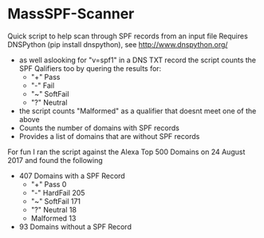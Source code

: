 # MassSPF-Scanner
Quick script to help scan through SPF records from an input file
Requires DNSPython (pip install dnspython), see http://www.dnspython.org/ 

- as well aslooking for "v=spf1" in a DNS TXT record the script counts the SPF Qalifiers too by quering the results for:
  - "+"	Pass
  - "-"	Fail
  - "~"	SoftFail
  - "?"	Neutral
- the script counts "Malformed" as a qualifier that doesnt meet one of the above
- Counts the number of domains with SPF records
- Provides a list of domains that are without SPF records

For fun I ran the script against the Alexa Top 500 Domains on 24 August 2017 and found the following
- 407 Domains with a SPF Record
  - "+"	Pass 0
  - "-"	HardFail 205
  - "~"	SoftFail 171
  - "?"	Neutral 18
  - Malformed 13
- 93 Domains without a SPF Record

